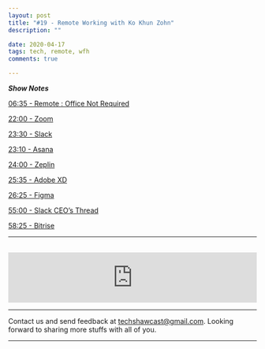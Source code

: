 ```yaml
---
layout: post
title: "#19 - Remote Working with Ko Khun Zohn"
description: ""

date: 2020-04-17
tags: tech, remote, wfh
comments: true

--- 
```



<p><em><strong>Show Notes</strong></em></p>
<p><a href="https://basecamp.com/books/remote">06:35 - Remote : Office Not Required</a></p>
<p><a href="https://zoom.us">22:00 - Zoom</a></p>
<p><a href="https://slack.com">23:30 - Slack</a></p>
<p><a href="https://asana.com">23:10 - Asana</a></p>
<p><a href="https://zeplin.io">24:00 - Zeplin</a></p>
<p><a href="https://www.adobe.com/products/xd.html">25:35 - Adobe XD</a></p>
<p><a href="https://www.figma.com">26:25 - Figma</a></p>
<p><a href="https://twitter.com/stewart/status/1243000487365861376?s=20">55:00 - Slack CEO’s Thread</a></p>
<p><a href="https://www.bitrise.io">58:25 - Bitrise</a></p>

***



<br/>

<iframe src="https://anchor.fm/techshaw/embed/episodes/Remote-Working-with-Ko-Khun-Zohn-ecs4j9" height="102px" width="100%" frameborder="0" scrolling="no"></iframe>


***



Contact us and send feedback at [techshawcast@gmail.com](mailto:techshawcast@gmail.com). Looking forward to sharing more stuffs with all of you.

---